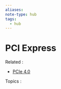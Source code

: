 ```yaml
---
aliases:
note-type: hub
tags:
  - hub
---
```


# PCI Express

Related :

- [PCIe 4.0](PCIe%20Revision%204.md)

Topics :
